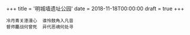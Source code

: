 +++
title = '明城墙遗址公园'
date = 2018-11-18T00:00:00
draft = true
+++

```text
冷月青关漶漫心  谁怜鼓角入凡音
督师鏖战何曾死  异代恶魂何处寻
```
